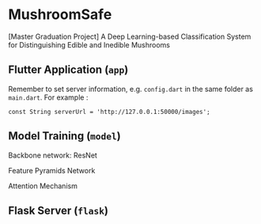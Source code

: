 # MushroomSafe
[Master Graduation Project] A Deep Learning-based Classification System for Distinguishing Edible and Inedible Mushrooms

## Flutter Application (`app`)
Remember to set server information, e.g. `config.dart` in the same folder as `main.dart`.
For example :
```flutter
const String serverUrl = 'http://127.0.0.1:50000/images';
```
## Model Training (`model`)
Backbone network: ResNet

Feature Pyramids Network

Attention Mechanism

## Flask Server (`flask`)
